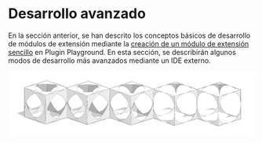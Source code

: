 # Desarrollo avanzado

En la sección anterior, se han descrito los conceptos básicos de desarrollo de módulos de extensión mediante la [creación de un módulo de extensión sencillo](../your-first-plugin/) en Plugin Playground. En esta sección, se describirán algunos modos de desarrollo más avanzados mediante un IDE externo.

![](../../../.gitbook/assets/c22.PNG)

